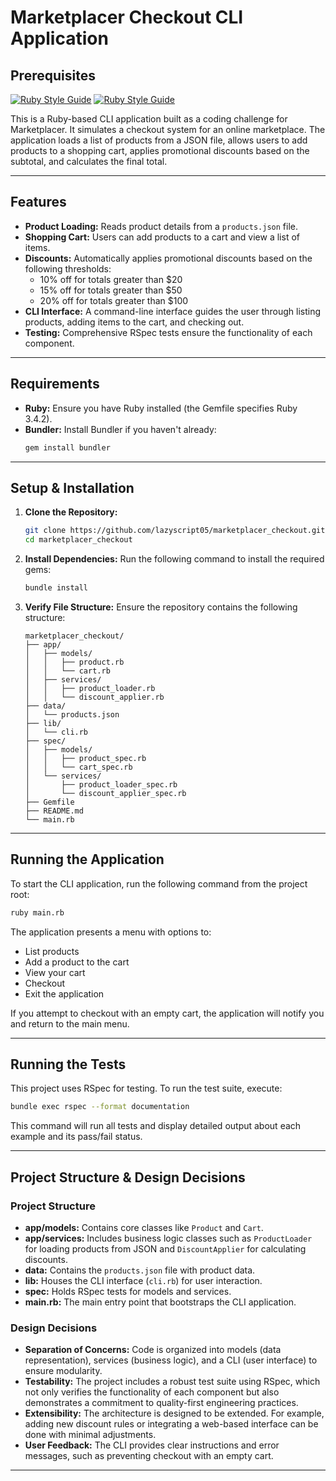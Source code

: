 # Marketplacer Checkout CLI Application

## Prerequisites

[![Ruby Style Guide](https://img.shields.io/badge/Ruby-3.4.2-red)](https://www.ruby-lang.org/en/news/2025/02/14/ruby-3-4-2-released/)
[![Ruby Style Guide](https://img.shields.io/badge/Rspec-3.13-brightgreen)](https://rubygems.org/gems/rspec/versions/3.13.0)

This is a Ruby-based CLI application built as a coding challenge for Marketplacer. It simulates a checkout system for an online marketplace. The application loads a list of products from a JSON file, allows users to add products to a shopping cart, applies promotional discounts based on the subtotal, and calculates the final total.

---

## Features

- **Product Loading:** Reads product details from a `products.json` file.
- **Shopping Cart:** Users can add products to a cart and view a list of items.
- **Discounts:** Automatically applies promotional discounts based on the following thresholds:
  - 10% off for totals greater than $20
  - 15% off for totals greater than $50
  - 20% off for totals greater than $100
- **CLI Interface:** A command-line interface guides the user through listing products, adding items to the cart, and checking out.
- **Testing:** Comprehensive RSpec tests ensure the functionality of each component.

---

## Requirements

- **Ruby:** Ensure you have Ruby installed (the Gemfile specifies Ruby 3.4.2).
- **Bundler:** Install Bundler if you haven't already:
  ```bash
  gem install bundler
  ```

---

## Setup & Installation

1. **Clone the Repository:**
   ```bash
   git clone https://github.com/lazyscript05/marketplacer_checkout.git
   cd marketplacer_checkout
   ```

2. **Install Dependencies:**
   Run the following command to install the required gems:
   ```bash
   bundle install
   ```

3. **Verify File Structure:**
   Ensure the repository contains the following structure:
   ```
   marketplacer_checkout/
   ├── app/
   │   ├── models/
   │   │   ├── product.rb
   │   │   └── cart.rb
   │   ├── services/
   │   │   ├── product_loader.rb
   │   │   └── discount_applier.rb
   ├── data/
   │   └── products.json
   ├── lib/
   │   └── cli.rb
   ├── spec/
   │   ├── models/
   │   │   ├── product_spec.rb
   │   │   └── cart_spec.rb
   │   └── services/
   │       ├── product_loader_spec.rb
   │       └── discount_applier_spec.rb
   ├── Gemfile
   ├── README.md
   └── main.rb
   ```

---

## Running the Application

To start the CLI application, run the following command from the project root:
```bash
ruby main.rb
```
The application presents a menu with options to:
- List products
- Add a product to the cart
- View your cart
- Checkout
- Exit the application

If you attempt to checkout with an empty cart, the application will notify you and return to the main menu.

---

## Running the Tests

This project uses RSpec for testing. To run the test suite, execute:
```bash
bundle exec rspec --format documentation
```
This command will run all tests and display detailed output about each example and its pass/fail status.

---

## Project Structure & Design Decisions

### Project Structure

- **app/models:** Contains core classes like `Product` and `Cart`.
- **app/services:** Includes business logic classes such as `ProductLoader` for loading products from JSON and `DiscountApplier` for calculating discounts.
- **data:** Contains the `products.json` file with product data.
- **lib:** Houses the CLI interface (`cli.rb`) for user interaction.
- **spec:** Holds RSpec tests for models and services.
- **main.rb:** The main entry point that bootstraps the CLI application.

### Design Decisions

- **Separation of Concerns:** Code is organized into models (data representation), services (business logic), and a CLI (user interface) to ensure modularity.
- **Testability:** The project includes a robust test suite using RSpec, which not only verifies the functionality of each component but also demonstrates a commitment to quality-first engineering practices.
- **Extensibility:** The architecture is designed to be extended. For example, adding new discount rules or integrating a web-based interface can be done with minimal adjustments.
- **User Feedback:** The CLI provides clear instructions and error messages, such as preventing checkout with an empty cart.

---